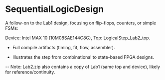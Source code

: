 # SequentialLogicDesign
A follow-on to the Lab1 design, focusing on flip-flops, counters, or simple FSMs:

Device: Intel MAX 10 (10M08SAE144C8G), Top: LogicalStep_Lab2_top.

- Full compile artifacts (timing, fit, flow, assembler).

- Illustrates the step from combinational to state-based FPGA designs.

-- Note: Lab2.zip also contains a copy of Lab1 (same top and device), likely for reference/continuity.
